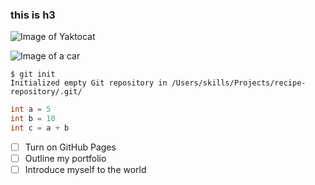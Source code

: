 ### this is h3

![Image of Yaktocat](https://octodex.github.com/images/yaktocat.png)

![Image of a car](https://images.pexels.com/photos/210019/pexels-photo-210019.jpeg?auto=compress&cs=tinysrgb&w=1260&h=750&dpr=2)

```
$ git init
Initialized empty Git repository in /Users/skills/Projects/recipe-repository/.git/
```

``` java
int a = 5
int b = 10
int c = a + b
```
- [ ] Turn on GitHub Pages
- [ ] Outline my portfolio
- [ ] Introduce myself to the world
